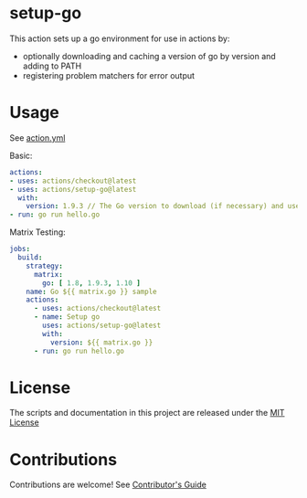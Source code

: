 # setup-go

This action sets up a go environment for use in actions by:

- optionally downloading and caching a version of go by version and adding to PATH
- registering problem matchers for error output

# Usage

See [action.yml](action.yml)

Basic:
```yaml
actions:
- uses: actions/checkout@latest
- uses: actions/setup-go@latest
  with:
    version: 1.9.3 // The Go version to download (if necessary) and use.
- run: go run hello.go
```

Matrix Testing:
```yaml
jobs:
  build:
    strategy:
      matrix:
        go: [ 1.8, 1.9.3, 1.10 ]
    name: Go ${{ matrix.go }} sample
    actions:
      - uses: actions/checkout@latest
      - name: Setup go
        uses: actions/setup-go@latest
        with:
          version: ${{ matrix.go }}
      - run: go run hello.go
```

# License

The scripts and documentation in this project are released under the [MIT License](LICENSE)

# Contributions

Contributions are welcome!  See [Contributor's Guide](docs/contributors.md)
